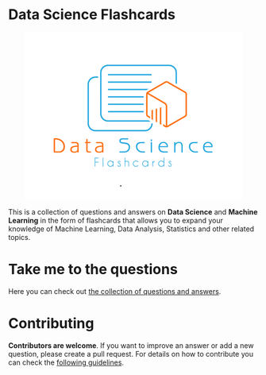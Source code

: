 # Data Science Flashcards

<div align="center" >
  <img src="./assets/images/logo.png" alt="logo" />
</div>

This is a collection of questions and answers on **Data Science** and **Machine Learning** in the form of flashcards that allows you
to expand your knowledge of Machine Learning, Data Analysis, Statistics and other related topics. 

# Take me to the questions
Here you can check out [the collection of questions and answers](https://klaus78.github.io/Data-Science-Flashcards). 

# Contributing
**Contributors are welcome**. If you want to improve an answer or add a new question, please create a pull request. For details on how to contribute you can check the [following guidelines](https://github.com/klaus78/Data-Science-Flashcards/blob/master/Contributing.md).
